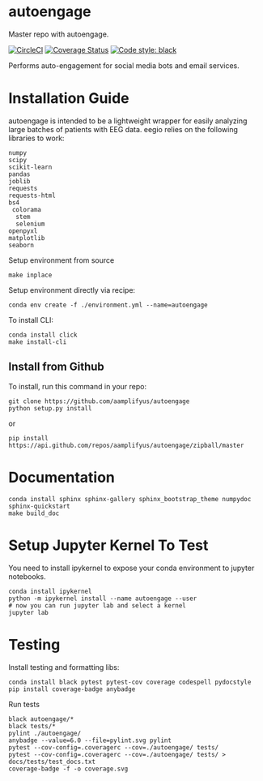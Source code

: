 # autoengage
Master repo with autoengage.

[![CircleCI](https://circleci.com/gh/aamplifyus/autoengage.svg?style=svg&circle-token=be3280d393039eac5067ac529b59241a235a2d4d)](https://circleci.com/gh/aamplifyus/autoengage)
[![Coverage Status](./coverage.svg)](./coverage.svg)
[![Code style: black](https://img.shields.io/badge/code%20style-black-000000.svg)](https://github.com/ambv/black)

Performs auto-engagement for social media bots and email services.

# Installation Guide
autoengage is intended to be a lightweight wrapper for easily analyzing large batches of patients with EEG data. eegio relies on the following libraries to work:

    numpy
    scipy
    scikit-learn
    pandas
    joblib
    requests
    requests-html 
    bs4
     colorama
      stem 
      selenium
    openpyxl
    matplotlib
    seaborn
    
Setup environment from source

    make inplace

Setup environment directly via recipe:

    conda env create -f ./environment.yml --name=autoengage
        
To install CLI:
    
    conda install click
    make install-cli
     
## Install from Github
To install, run this command in your repo:

    git clone https://github.com/aamplifyus/autoengage
    python setup.py install

or 

    pip install https://api.github.com/repos/aamplifyus/autoengage/zipball/master

# Documentation

    conda install sphinx sphinx-gallery sphinx_bootstrap_theme numpydoc 
    sphinx-quickstart
    make build_doc
    
# Setup Jupyter Kernel To Test
You need to install ipykernel to expose your conda environment to jupyter notebooks.
   
    conda install ipykernel
    python -m ipykernel install --name autoengage --user
    # now you can run jupyter lab and select a kernel
    jupyter lab 

# Testing
Install testing and formatting libs:

    conda install black pytest pytest-cov coverage codespell pydocstyle
    pip install coverage-badge anybadge
    
Run tests

    black autoengage/*
    black tests/*
    pylint ./autoengage/
    anybadge --value=6.0 --file=pylint.svg pylint
    pytest --cov-config=.coveragerc --cov=./autoengage/ tests/
    pytest --cov-config=.coveragerc --cov=./autoengage/ tests/ > docs/tests/test_docs.txt
    coverage-badge -f -o coverage.svg
    